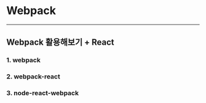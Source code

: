 # Webpack

---
## Webpack 활용해보기 + React

### 1. webpack
### 2. webpack-react
### 3. node-react-webpack
